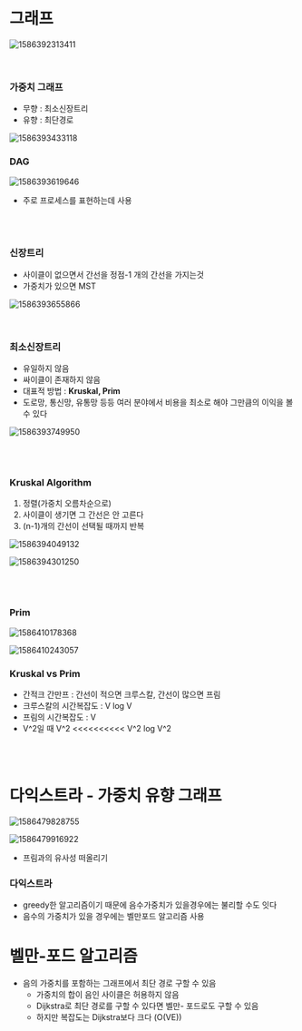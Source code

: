 # 그래프

![1586392313411](C:\Users\이수연\AppData\Roaming\Typora\typora-user-images\1586392313411.png)

<br>

### 가중치 그래프

- 무향 : 최소신장트리
- 유향 : 최단경로

![1586393433118](C:\Users\이수연\AppData\Roaming\Typora\typora-user-images\1586393433118.png)

### DAG

![1586393619646](C:\Users\이수연\AppData\Roaming\Typora\typora-user-images\1586393619646.png)

- 주로 프로세스를 표현하는데 사용

<br>

<br>

### 신장트리

- 사이클이 없으면서 간선을 정점-1 개의 간선을 가지는것
- 가중치가 있으면 MST

![1586393655866](C:\Users\이수연\AppData\Roaming\Typora\typora-user-images\1586393655866.png)

<br>

### 최소신장트리

- 유일하지 않음
- 싸이클이 존재하지 않음
- 대표적 방법 : **Kruskal, Prim**
- 도로망, 통신망, 유통망 등등 여러 분야에서 비용을 최소로 해야 그만큼의 이익을 볼 수 있다

![1586393749950](C:\Users\이수연\AppData\Roaming\Typora\typora-user-images\1586393749950.png)

<br>

<br>

### Kruskal Algorithm

1. 정렬(가중치 오름차순으로)
2. 사이클이 생기면 그 간선은 안 고른다
3. (n-1)개의 간선이 선택될 때까지 반복

![1586394049132](C:\Users\이수연\AppData\Roaming\Typora\typora-user-images\1586394049132.png)

![1586394301250](C:\Users\이수연\AppData\Roaming\Typora\typora-user-images\1586394301250.png)

<br>

<br>

### Prim 

![1586410178368](C:\Users\이수연\AppData\Roaming\Typora\typora-user-images\1586410178368.png)

![1586410243057](C:\Users\이수연\AppData\Roaming\Typora\typora-user-images\1586410243057.png)



### Kruskal vs Prim

- 간적크 간만프 : 간선이 적으면 크루스칼, 간선이 많으면 프림
- 크루스칼의 시간복잡도 : V log V
- 프림의 시간복잡도 : V
- V^2일 때 V^2 <<<<<<<<<< V^2 log V^2







<br>

<br>

# 다익스트라 - 가중치 유향 그래프

![1586479828755](C:\Users\이수연\AppData\Roaming\Typora\typora-user-images\1586479828755.png)

![1586479916922](C:\Users\이수연\AppData\Roaming\Typora\typora-user-images\1586479916922.png)

- 프림과의 유사성 떠올리기



### 다익스트라

- greedy한 알고리즘이기 때문에 음수가중치가 있을경우에는 불리할 수도 잇다
- 음수의 가중치가 있을 경우에는 벨만포드 알고리즘 사용



# 벨만-포드 알고리즘

- 음의 가중치를 포함하는 그래프에서 최단 경로 구할 수 있음
  - 가중치의 합이 음인 사이클은 허용하지 않음
  - Dijkstra로 최단 경로를 구할 수 있다면 벨만- 포드로도 구할 수 있음
  - 하지만 복잡도는 Dijkstra보다 크다 (O(VE))